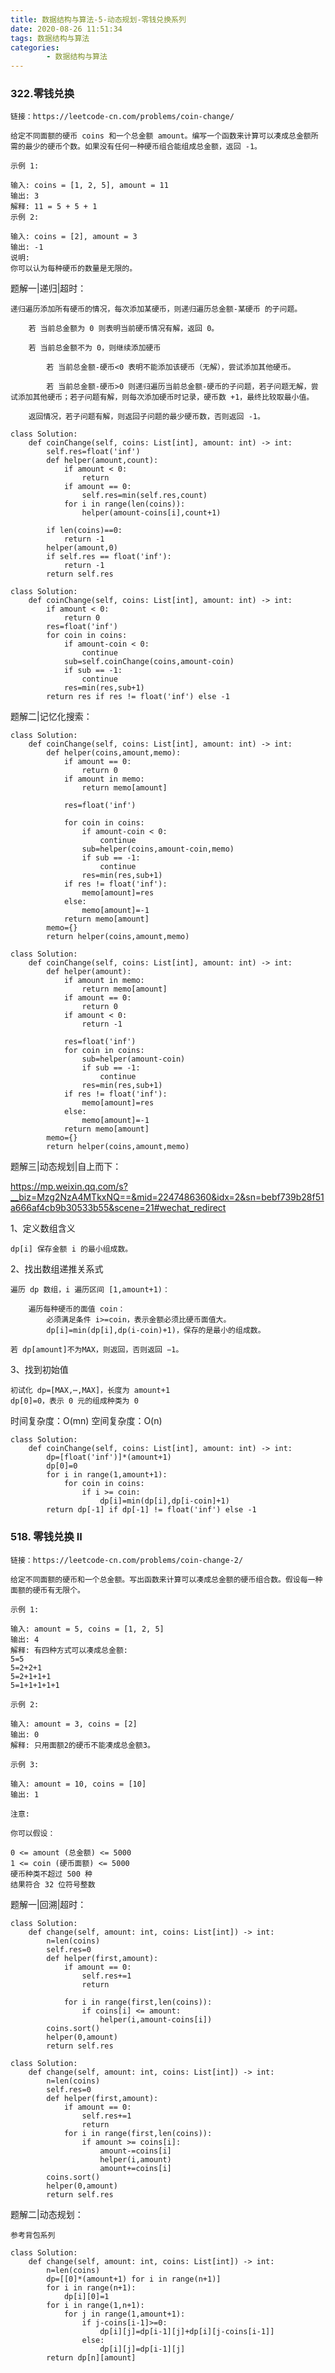 ```yaml
---
title: 数据结构与算法-5-动态规划-零钱兑换系列
date: 2020-08-26 11:51:34
tags: 数据结构与算法
categories:
        - 数据结构与算法
---
```

### 322.零钱兑换
    链接：https://leetcode-cn.com/problems/coin-change/

    给定不同面额的硬币 coins 和一个总金额 amount。编写一个函数来计算可以凑成总金额所需的最少的硬币个数。如果没有任何一种硬币组合能组成总金额，返回 -1。

    示例 1:

    输入: coins = [1, 2, 5], amount = 11
    输出: 3 
    解释: 11 = 5 + 5 + 1
    示例 2:

    输入: coins = [2], amount = 3
    输出: -1
    说明:
    你可以认为每种硬币的数量是无限的。

题解一|递归|超时：

    递归遍历添加所有硬币的情况，每次添加某硬币，则递归遍历总金额-某硬币 的子问题。

        若 当前总金额为 0 则表明当前硬币情况有解，返回 0。

        若 当前总金额不为 0，则继续添加硬币

            若 当前总金额-硬币<0 表明不能添加该硬币（无解），尝试添加其他硬币。

            若 当前总金额-硬币>0 则递归遍历当前总金额-硬币的子问题，若子问题无解，尝试添加其他硬币；若子问题有解，则每次添加硬币时记录，硬币数 +1，最终比较取最小值。

        返回情况，若子问题有解，则返回子问题的最少硬币数，否则返回 -1。

```
class Solution:
    def coinChange(self, coins: List[int], amount: int) -> int:
        self.res=float('inf')
        def helper(amount,count):
            if amount < 0:
                return
            if amount == 0:
                self.res=min(self.res,count)
            for i in range(len(coins)):
                helper(amount-coins[i],count+1)

        if len(coins)==0:
            return -1
        helper(amount,0)
        if self.res == float('inf'):
            return -1
        return self.res
```

```
class Solution:
    def coinChange(self, coins: List[int], amount: int) -> int:
        if amount < 0:
            return 0
        res=float('inf')
        for coin in coins:
            if amount-coin < 0:
                continue
            sub=self.coinChange(coins,amount-coin)
            if sub == -1:
                continue
            res=min(res,sub+1)
        return res if res != float('inf') else -1
```

题解二|记忆化搜索：
```
class Solution:
    def coinChange(self, coins: List[int], amount: int) -> int:
        def helper(coins,amount,memo):
            if amount == 0:
                return 0
            if amount in memo:
                return memo[amount]

            res=float('inf')

            for coin in coins:
                if amount-coin < 0:
                    continue
                sub=helper(coins,amount-coin,memo)
                if sub == -1:
                    continue
                res=min(res,sub+1)
            if res != float('inf'):
                memo[amount]=res
            else:
                memo[amount]=-1
            return memo[amount]
        memo={}
        return helper(coins,amount,memo)
```

```
class Solution:
    def coinChange(self, coins: List[int], amount: int) -> int:
        def helper(amount):
            if amount in memo:
                return memo[amount]
            if amount == 0:
                return 0
            if amount < 0:
                return -1

            res=float('inf')
            for coin in coins:
                sub=helper(amount-coin)
                if sub == -1:
                    continue
                res=min(res,sub+1)
            if res != float('inf'):
                memo[amount]=res
            else:
                memo[amount]=-1
            return memo[amount]
        memo={}
        return helper(coins,amount,memo)
```

题解三|动态规划|自上而下：

https://mp.weixin.qq.com/s?__biz=Mzg2NzA4MTkxNQ==&mid=2247486360&idx=2&sn=bebf739b28f51a666af4cb9b30533b55&scene=21#wechat_redirect

1、定义数组含义

    dp[i] 保存金额 i 的最小组成数。

2、找出数组递推关系式

    遍历 dp 数组，i 遍历区间 [1,amount+1)：

        遍历每种硬币的面值 coin：
            必须满足条件 i>=coin，表示金额必须比硬币面值大。
            dp[i]=min(dp[i],dp(i-coin)+1)，保存的是最小的组成数。
    
    若 dp[amount]不为MAX，则返回，否则返回 −1。

3、找到初始值

    初试化 dp=[MAX,⋯,MAX]，长度为 amount+1
    dp[0]=0，表示 0 元的组成种类为 0

时间复杂度：O(mn)
空间复杂度：O(n)

```
class Solution:
    def coinChange(self, coins: List[int], amount: int) -> int:
        dp=[float('inf')]*(amount+1)
        dp[0]=0
        for i in range(1,amount+1):
            for coin in coins:
                if i >= coin:
                    dp[i]=min(dp[i],dp[i-coin]+1)
        return dp[-1] if dp[-1] != float('inf') else -1
```

### 518. 零钱兑换 II
    链接：https://leetcode-cn.com/problems/coin-change-2/

    给定不同面额的硬币和一个总金额。写出函数来计算可以凑成总金额的硬币组合数。假设每一种面额的硬币有无限个。 

    示例 1:

    输入: amount = 5, coins = [1, 2, 5]
    输出: 4
    解释: 有四种方式可以凑成总金额:
    5=5
    5=2+2+1
    5=2+1+1+1
    5=1+1+1+1+1

    示例 2:

    输入: amount = 3, coins = [2]
    输出: 0
    解释: 只用面额2的硬币不能凑成总金额3。

    示例 3:

    输入: amount = 10, coins = [10] 
    输出: 1
     
    注意:

    你可以假设：

    0 <= amount (总金额) <= 5000
    1 <= coin (硬币面额) <= 5000
    硬币种类不超过 500 种
    结果符合 32 位符号整数

题解一|回溯|超时：

```
class Solution:
    def change(self, amount: int, coins: List[int]) -> int:
        n=len(coins)
        self.res=0
        def helper(first,amount):
            if amount == 0:
                self.res+=1
                return
            
            for i in range(first,len(coins)):
                if coins[i] <= amount:
                    helper(i,amount-coins[i])
        coins.sort()
        helper(0,amount)
        return self.res
```

```
class Solution:
    def change(self, amount: int, coins: List[int]) -> int:
        n=len(coins)
        self.res=0
        def helper(first,amount):
            if amount == 0:
                self.res+=1
                return 
            for i in range(first,len(coins)):
                if amount >= coins[i]:
                    amount-=coins[i]
                    helper(i,amount)
                    amount+=coins[i]
        coins.sort()
        helper(0,amount)
        return self.res
```

题解二|动态规划：

    参考背包系列
    
```
class Solution:
    def change(self, amount: int, coins: List[int]) -> int:
        n=len(coins)
        dp=[[0]*(amount+1) for i in range(n+1)]
        for i in range(n+1):
            dp[i][0]=1
        for i in range(1,n+1):
            for j in range(1,amount+1):
                if j-coins[i-1]>=0:
                    dp[i][j]=dp[i-1][j]+dp[i][j-coins[i-1]]
                else:
                    dp[i][j]=dp[i-1][j]
        return dp[n][amount]
```
